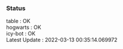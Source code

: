 ### Status


table : OK  
hogwarts : OK  
icy-bot : OK  
Latest Update : 2022-03-13 00:35:14.069972
